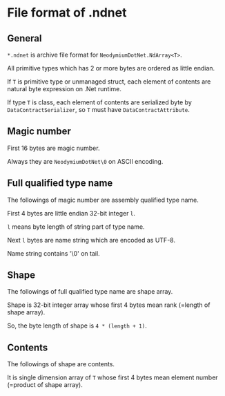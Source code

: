 # File format of .ndnet

## General

`*.ndnet` is archive file format for `NeodymiumDotNet.NdArray<T>`.

All primitive types which has 2 or more bytes are ordered as little endian.

If `T` is primitive type or unmanaged struct, each element of contents are natural byte expression on .Net runtime.

If type `T` is class, each element of contents are serialized byte by `DataContractSerializer`, so `T` must have `DataContractAttribute`.

## Magic number

First 16 bytes are magic number.

Always they are `NeodymiumDotNet\0` on ASCII encoding.

## Full qualified type name

The followings of magic number are assembly qualified type name.

First 4 bytes are little endian 32-bit integer `l`.

`l` means byte length of string part of type name.

Next `l` bytes are name string which are encoded as UTF-8.

Name string contains '\0' on tail.

## Shape

The followings of full qualified type name are shape array.

Shape is 32-bit integer array whose first 4 bytes mean rank (=length of shape array).

So, the byte length of shape is `4 * (length + 1)`.

## Contents

The followings of shape are contents.

It is single dimension array of `T` whose first 4 bytes mean element number (=product of shape array).

